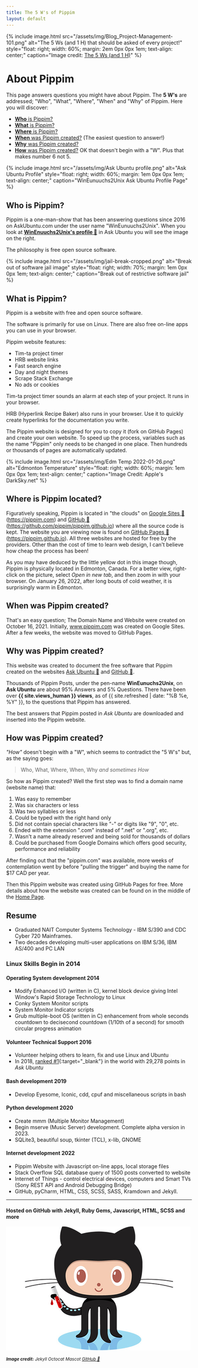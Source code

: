 ```yaml
---
title: The 5 W's of Pippim
layout: default
---
```


<div class="slide-left">
{% include image.html src="/assets/img/Blog_Project-Management-101.png"
   alt="The 5 Ws (and 1 H) that should be asked of every project!"
   style="float: right; width: 60%; margin: 2em 0px 0px 1em; text-align: center;"
   caption="Image credit: 
      <a href='https://www.workfront.com/blog/project-management-101-the-5-ws-and-1-h-that-should-be-asked-of-every-project'>The 5 Ws (and 1 H)</a>"
%}
</div>

# About Pippim

This page answers questions you might have about Pippim. The
**5 W's** are addressed; "Who", "What", "Where", "When" and "Why"
of Pippim. Here you will discover:

- [**Who** is Pippim?](https://pippim.github.io/about.html#who-is-pippim?)
- [**What** is Pippim?](https://pippim.github.io/about.html#what-is-pippim?)
- [**Where** is Pippim?](https://pippim.github.io/about.html#where-is-pippim?)
- [**When** was Pippim created?](https://pippim.github.io/about.html#when-was-pippim-created?) (The easiest question to answer!) 
- [**Why** was Pippim created?](https://pippim.github.io/about.html#why-was-pippim-created?) 
- [**How** was Pippim created?](https://pippim.github.io/about.html#how-was-pippim-created?) OK that doesn't begin with a "W". Plus that makes number 6 not 5.

{% include image.html src="/assets/img/Ask Ubuntu profile.png"
   alt="Ask Ubuntu Profile"
   style="float: right; width: 60%; margin: 1em 0px 0px 1em; text-align: center;"
   caption="WinEunuuchs2Unix Ask Ubuntu Profile Page"
%}

<a id="who-is-pippim?"></a>
## Who is Pippim?

Pippim is a one-man-show that has been answering questions since 2016 
on AskUbuntu.com under the user name "WinEunuuchs2Unix". When you 
look at
**[WinEnuuchs2Unix's profile 🔗](https://askubuntu.com/users/307523/wineunuuchs2unix)**
in Ask Ubuntu you will see the image on the right.

The philosophy is free open source software.

{% include image.html src="/assets/img/jail-break-cropped.png"
   alt="Break out of software jail image"
   style="float: right; width: 70%; 
          margin: 1em 0px 0px 1em; text-align: center;"
   caption="Break out of restrictive software jail"
%}

<a id="what-is-pippim?"></a>
## What is Pippim?

Pippim is a website with free and open source software.

The software is primarily for use on Linux. There are also
free on-line apps you can use in your browser.

Pippim website features:

- Tim-ta project timer
- HRB website links 
- Fast search engine
- Day and night themes
- Scrape Stack Exchange
- No ads or cookies

Tim-ta project timer sounds an alarm
at each step of your project. It runs
in your browser.

HRB (Hyperlink Recipe Baker) also runs
in your browser. Use it to quickly
create hyperlinks for the documentation
you write.

The Pippim website is designed for you to copy it
(fork on GitHub Pages) and create your own
website. To speed up the process, variables
such as the name "Pippim" only needs to be
changed in one place. Then hundreds or thousands
of pages are automatically updated.

{% include image.html src="/assets/img/Edm Temp 2022-01-26.png"
   alt="Edmonton Temperature"
   style="float: right; width: 60%; margin: 1em 0px 0px 1em; 
          text-align: center;"
   caption="Image Credit: Apple's DarkSky.net"
%}

<a id="where-is-pippim?"></a>
## Where is Pippim located?

Figuratively speaking, Pippim is located in "the clouds" on 
[Google Sites 🔗](https://pippim.com) (https://pippim.com) and
[GitHub 🔗](https://github.com/pippim/pippim.github.io)
(https://github.com/pippim/pippim.github.io) where all the 
source code is kept. The website you are viewing now is found
on [GitHub Pages 🔗](https://pippim.github.io) 
(https://pippim.github.io). All three websites are hosted
for free by the providers. Other than the cost of time to 
learn web design, I can't believe how cheap the process has been!

As you may have deduced by the little yellow dot in this image
though, Pippim is physically located in Edmonton, Canada. 
For a better view, right-click on the picture, select
*Open in new tab*, and then zoom in with your browser.
On January 26, 2022, after long bouts of cold weather, it is
surprisingly warm in Edmonton.

<a id="when-was-pippim-created?"></a>
## When was Pippim created?

That's an easy question; The Domain Name and Website were
created on October 16, 2021.
Initially, www.pippim.com was created on Google Sites.
After a few weeks,
the website was moved to GitHub Pages.

<a id="why-was-pippim-created?"></a>
## Why was Pippim created?

This website was created to document the free software that Pippim
created on the websites [Ask Ubuntu 🔗](https://askubuntu.com)
and [GitHub 🔗](https://github.com).

Thousands of Pippim Posts, under the pen-name **WinEunuchs2Unix**, 
on **Ask Ubuntu** are about 95% Answers and 5% Questions. 
There have been over **{{ site.views_human }} views**, 
as of {{ site.refreshed | date: "%B %e, %Y" }}, to the questions
that Pippim has answered. 

The best answers that Pippim posted in *Ask Ubuntu* are downloaded
and inserted into the Pippim website.

<a id="how-was-pippim-created?"></a>
## How was Pippim created?

*"How"* doesn't begin with a "W", which seems to contradict the 
"5 W's" but, as the saying goes:

> Who, What, Where, When, Why *and sometimes How*

So how as Pippim created? Well the
first step was to find a domain name (website name) that:

1. Was easy to remember
2. Was six characters or less
3. Was two syllables or less
4. Could be typed with the right hand only
5. Did not contain special characters like "-" or digits like "9", "0", etc.
6. Ended with the extension ".com" instead of ".net" or ".org", etc.
7. Wasn't a name already reserved and being sold for thousands of dollars
8. Could be purchased from Google Domains which offers good security, performance and reliability

After finding out that the "pippim.com" was available, more weeks of contemplation 
went by before "pulling the trigger" and buying the name for $17 CAD per year.

Then this Pippim website was created using 
GitHub Pages for free. More details about how the website
was created can be found on in the middle of the
[Home Page](https://pippim.github.io/#github-pages).

## Resume

- Graduated NAIT Computer Systems Technology -
IBM S/390 and CDC Cyber 720 Mainframes.
- Two decades developing multi-user applications on 
IBM S/36, IBM AS/400 and PC LAN 

### Linux Skills Begin in 2014

#### Operating System development 2014

- Modify Enhanced I/O (written in C), kernel block device 
giving Intel Window's Rapid Storage Technology to Linux
- Conky System Monitor scripts
- System Monitor Indicator scripts
- Grub multiple-boot OS (written in C) enhancement from whole
seconds countdown to decisecond countdown (1/10th of a second)
for smooth circular progress animation

#### Volunteer Technical Support 2016

- Volunteer helping others to learn, fix and use Linux and Ubuntu
- In 2018, [ranked #1](https://github.com/pippim/pippim.github.io/blob/main/assets/img/ask%20ubuntu%20points%202018.png
"Screenshot (with link at top)"){:target="_blank"}
in the world with 29,278 points in *Ask Ubuntu*

#### Bash development 2019

- Develop Eyesome, Iconic, cdd, cpuf and miscellaneous scripts in bash

#### Python development 2020

- Create mmm (Multiple Monitor Management)
- Begin mserve (Music Server) development. Complete alpha version in 2023.
- SQLite3, beautiful soup, tkinter (TCL), x-lib, GNOME

#### Internet development 2022

- Pippim Website with Javascript on-line apps, local storage files
- Stack Overflow SQL database query of 1500 posts converted to website
- Internet of Things - control electrical devices, computers and
Smart TVs (Sony REST API and Android Debugging Bridge)
- GitHub, pyCharm, HTML, CSS, SCSS, SASS, Kramdown and Jekyll. 

---

#### Hosted on GitHub with Jekyll, Ruby Gems, Javascript, HTML, SCSS and more

![Jekyll Octocat Mascot](/assets/img/octojekyll-opt.jpg)

<sup><em>
   **Image credit:** Jekyll Octocat Mascot [GitHub 🔗](https://www.github.com)
</em></sup>
